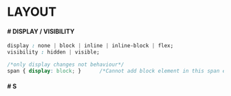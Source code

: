 # LAYOUT

#### # DISPLAY / VISIBILITY

```css
display : none | block | inline | inline-block | flex;
visibility : hidden | visible;

/*only display changes not behaviour*/
span { display: block; }      /*Cannot add block element in this span even though its block element*/

```

#### # S
